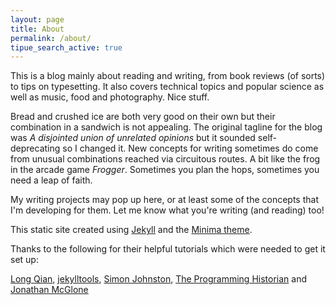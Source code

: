 ```yaml
---
layout: page
title: About
permalink: /about/
tipue_search_active: true
---
```


This is a blog mainly about reading and writing, from book reviews (of sorts) to tips on typesetting. It also covers technical topics and popular science as well as music, food and photography. Nice stuff.

Bread and crushed ice are both very good on their own but their combination in a sandwich is not appealing. The original tagline for the blog was _A disjointed union of unrelated opinions_ but it sounded self-deprecating so I changed it. New concepts for writing sometimes do come from unusual combinations reached via circuitous routes. A bit like the frog in the arcade game _Frogger_. Sometimes you plan the hops, sometimes you need a leap of faith. 

My writing projects may pop up here, or at least some of the concepts that I'm developing for them. Let me know what you're writing (and reading) too!  

This static site created using [Jekyll](https://jekyllrb.com/ "Jekyll") and the [Minima theme](https://github.com/jekyll/minima/ "Minima Jekyll theme"). 


Thanks to the following for their helpful tutorials which were needed to get it set up: 

[Long Qian](https://longqian.me "Long Qian"), [jekylltools](https://github.com/jekylltools/jekyll-tipue-search "jekylltools"), [Simon Johnston](https://simonkjohnston.life/ "Randomizer"), [The Programming Historian](https://programminghistorian.org/ "The Programming Historian") and [Jonathan McGlone](http://jmcglone.com/ "Jonathan McGlone")